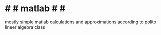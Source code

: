 # # # matlab # # #

mostly simple matlab calculations
and approximations according to 
polito lineer algebra class
